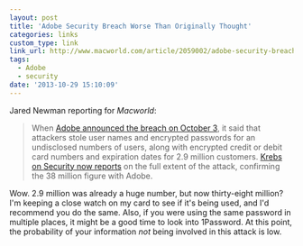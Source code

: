 ```yaml
---
layout: post
title: 'Adobe Security Breach Worse Than Originally Thought'
categories: links
custom_type: link
link_url: http://www.macworld.com/article/2059002/adobe-security-breach-worse-than-originally-thought.html
tags: 
  - Adobe
  - security
date: '2013-10-29 15:10:09'
---
```

Jared Newman reporting for *Macworld*:

>When [Adobe announced the breach on October 3](http://blogs.adobe.com/conversations/2013/10/important-customer-security-announcement.html), it said that attackers stole user names and encrypted passwords for an undisclosed numbers of users, along with encrypted credit or debit card numbers and expiration dates for 2.9 million customers. [Krebs on Security now reports](http://krebsonsecurity.com/2013/10/adobe-breach-impacted-at-least-38-million-users/) on the full extent of the attack, confirming the 38 million figure with Adobe.

Wow. 2.9 million was already a huge number, but now thirty-eight million? I'm keeping a close watch on my card to see if it's being used, and I'd recommend you do the same. Also, if you were using the same password in multiple places, it might be a good time to look into 1Password. At this point, the probability of your information *not* being involved in this attack is low.